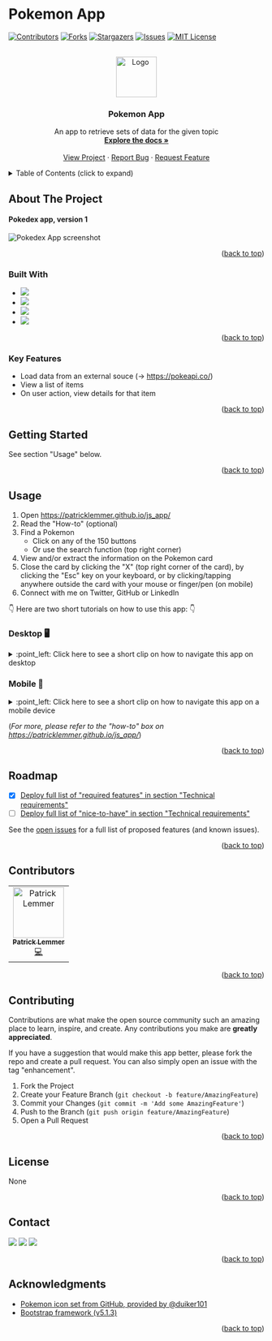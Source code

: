 # Pokemon App
<div id="top"></div>

[![Contributors][contributors-shield]][contributors-url]
[![Forks][forks-shield]][forks-url]
[![Stargazers][stars-shield]][stars-url]
[![Issues][issues-shield]](https://github.com/patricklemmer/js_app/issues)
[![MIT License][license-shield]][license-url]



<!-- PROJECT LOGO -->
<br />
<div align="center">
  <a href="https://github.com/patricklemmer/js_app">
    <img src="https://github.com/patricklemmer/assets/blob/main/readme_icon.png" alt="Logo" width="80" height="80">
  </a>

<h3 align="center">Pokemon App</h3>

  <p align="center">
    An app to retrieve sets of data for the given topic
    <br />
    <a href="https://github.com/patricklemmer/js_app"><strong>Explore the docs »</strong></a>
    <br />
    <br />
    <a href="https://patricklemmer.github.io/js_app/">View Project</a>
    ·
    <a href="https://github.com/patricklemmer/js_app/issues">Report Bug</a>
    ·
    <a href="https://github.com/patricklemmer/js_app/issues">Request Feature</a>
  </p>
</div>



<!-- TABLE OF CONTENTS -->
<details>
  <summary>Table of Contents (click to expand)</summary><br>
  <ol>
    <li>
      <a href="#about-the-project">About The Project</a>
      <ul>
        <li><a href="#built-with">Built With</a></li>
        <li><a href="#key-features">Key Features</a></li>
      </ul>
    </li>
    <li>
      <a href="#getting-started">Getting Started</a>
    </li>
    <li><a href="#usage">Usage</a></li>
    <li><a href="#roadmap">Roadmap</a></li>
    <li><a href="#contributing">Contributing</a></li>
    <li><a href="#license">License</a></li>
    <li><a href="#contact">Contact</a></li>
    <li><a href="#acknowledgments">Acknowledgments</a></li>
  </ol>
</details>



<!-- ABOUT THE PROJECT -->
## About The Project

#### Pokedex app, version 1

![Pokedex App screenshot](https://github.com/patricklemmer/assets/blob/main/assets_js-app_homescreen.png)

<p align="right">(<a href="#top">back to top</a>)</p>


### Built With

* ![](https://img.shields.io/badge/HTML5-E34F26?style=for-the-badge&logo=html5&logoColor=white)
* ![](https://img.shields.io/badge/CSS3-1572B6?style=for-the-badge&logo=css3&logoColor=white)
* ![](https://img.shields.io/badge/JavaScript-323330?style=for-the-badge&logo=javascript&logoColor=F7DF1E)
* ![](https://img.shields.io/badge/Bootstrap-563D7C?style=for-the-badge&logo=bootstrap&logoColor=white)

<p align="right">(<a href="#top">back to top</a>)</p>

### Key Features

* Load data from an external souce (-> https://pokeapi.co/)
* View a list of items
* On user action, view details for that item

<p align="right">(<a href="#top">back to top</a>)</p>



<!-- GETTING STARTED -->
## Getting Started

See section "Usage" below.

<p align="right">(<a href="#top">back to top</a>)</p>



<!-- USAGE EXAMPLES -->
## Usage

1. Open https://patricklemmer.github.io/js_app/
2. Read the "How-to" (optional)
3. Find a Pokemon
   - Click on any of the 150 buttons
   - Or use the search function (top right corner)
4. View and/or extract the information on the Pokemon card
5. Close the card by clicking the "X" (top right corner of the card), by clicking the "Esc" key on your keyboard, or by clicking/tapping anywhere outside the card with your mouse or finger/pen (on mobile)
6. Connect with me on Twitter, GitHub or LinkedIn

:point_down: Here are two short tutorials on how to use this app: :point_down:

### Desktop :desktop_computer:

<details>
  <summary>:point_left: Click here to see a short clip on how to navigate this app on desktop</summary><br>
  <img src="https://github.com/patricklemmer/assets/blob/main/assets_js-app_desktop.gif" height="70%" width="70%">
  
</details>

### Mobile :iphone:

<details>
  <summary>:point_left: Click here to see a short clip on how to navigate this app on a mobile device</summary><br>
  <img src="https://github.com/patricklemmer/assets/blob/main/assets_js-app_mobile.gif" height="70%" width="70%">
  
</details>

(_For more, please refer to the "how-to" box on https://patricklemmer.github.io/js_app/_)

<p align="right">(<a href="#top">back to top</a>)</p>



<!-- ROADMAP -->
## Roadmap

- [x] [Deploy full list of "required features" in section "Technical requirements"](https://images.careerfoundry.com/public/courses/fullstack-immersion/A1/A1_FullStack-Immersion_Project%20Brief.pdf)
- [ ] [Deploy full list of "nice-to-have" in section "Technical requirements"](https://images.careerfoundry.com/public/courses/fullstack-immersion/A1/A1_FullStack-Immersion_Project%20Brief.pdf)

See the [open issues](https://github.com/patricklemmer/js_app/issues) for a full list of proposed features (and known issues).

<p align="right">(<a href="#top">back to top</a>)</p>


<!-- CONTRIBUTORS -->
## Contributors

<table><tr><td align="center"><a href="https://patricklemmer.github.io/portfolio-website/index.html"><img src="https://github.com/patricklemmer/assets/blob/main/profile_image.png" width="100px;" alt="Patrick Lemmer"/><br /><sub><b>Patrick Lemmer</b></sub></a><br /><a href="https://github.com/patricklemmer/js_app/commits/master" title="Code">💻</a></td></tr>
</table>

<p align="right">(<a href="#top">back to top</a>)</p>



<!-- CONTRIBUTING -->
## Contributing

Contributions are what make the open source community such an amazing place to learn, inspire, and create. Any contributions you make are **greatly appreciated**.

If you have a suggestion that would make this app better, please fork the repo and create a pull request. You can also simply open an issue with the tag "enhancement".

1. Fork the Project
2. Create your Feature Branch (`git checkout -b feature/AmazingFeature`)
3. Commit your Changes (`git commit -m 'Add some AmazingFeature'`)
4. Push to the Branch (`git push origin feature/AmazingFeature`)
5. Open a Pull Request

<p align="right">(<a href="#top">back to top</a>)</p>



<!-- LICENSE -->
## License

None

<p align="right">(<a href="#top">back to top</a>)</p>



<!-- CONTACT -->
## Contact

<a href="https://twitter.com/patrick_lemmer"><img src="https://img.shields.io/badge/Twitter-1DA1F2?style=for-the-badge&logo=twitter&logoColor=white"></a>
<a href="https://www.linkedin.com/in/patricklemmer/"><img src="https://img.shields.io/badge/LinkedIn-0077B5?style=for-the-badge&logo=linkedin&logoColor=white"></a>
<a href="mailto:patricklemmersa@gmail.com"><img src="https://img.shields.io/badge/Gmail-D14836?style=for-the-badge&logo=gmail&logoColor=white"></a>

<p align="right">(<a href="#top">back to top</a>)</p>



<!-- ACKNOWLEDGMENTS -->
## Acknowledgments


* [Pokemon icon set from GitHub, provided by @duiker101](https://github.com/duiker101/pokemon-type-svg-icons)
* [Bootstrap framework (v5.1.3) ](https://getbootstrap.com/)


<p align="right">(<a href="#top">back to top</a>)</p>



<!-- MARKDOWN LINKS & IMAGES -->
<!-- https://www.markdownguide.org/basic-syntax/#reference-style-links -->
[contributors-shield]: https://img.shields.io/github/contributors/github_username/repo_name.svg?style=for-the-badge
[contributors-url]: https://github.com/github_username/repo_name/graphs/contributors
[forks-shield]: https://img.shields.io/github/forks/github_username/repo_name.svg?style=for-the-badge
[forks-url]: https://github.com/github_username/repo_name/network/members
[stars-shield]: https://img.shields.io/github/stars/github_username/repo_name.svg?style=for-the-badge
[stars-url]: https://github.com/github_username/repo_name/stargazers
[issues-shield]: https://img.shields.io/github/issues/github_username/repo_name.svg?style=for-the-badge
[issues-url]: https://github.com/github_username/repo_name/issues
[license-shield]: https://img.shields.io/github/license/github_username/repo_name.svg?style=for-the-badge
[license-url]: https://github.com/github_username/repo_name/blob/master/LICENSE.txt
[linkedin-shield]: https://img.shields.io/badge/-LinkedIn-black.svg?style=for-the-badge&logo=linkedin&colorB=555
[linkedin-url]: https://linkedin.com/in/linkedin_username
[product-screenshot]: images/screenshot.png
